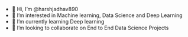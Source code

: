 - 👋 Hi, I’m @harshjadhav890
- 👀 I’m interested in Machine learning, Data Science and Deep Learning
- 🌱 I’m currently learning Deep learning
- 💞️ I’m looking to collaborate on End to End Data Science Projects

<!---
harshjadhav890/harshjadhav890 is a ✨ special ✨ repository because its `README.md` (this file) appears on your GitHub profile.
You can click the Preview link to take a look at your changes.
--->
